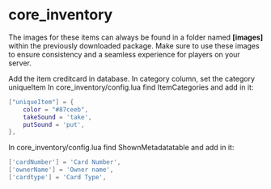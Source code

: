 # core\_inventory

The images for these items can always be found in a folder named **\[images]** within the previously downloaded package. Make sure to use these images to ensure consistency and a seamless experience for players on your server.

Add the item creditcard in database. In category column, set the category uniqueItem In core\_inventory/config.lua find ItemCategories and add in it:

```lua
["uniqueItem"] = {
    color = "#87ceeb",
    takeSound = 'take',
    putSound = 'put',
},
```

In core\_inventory/config.lua find ShownMetadatatable and add in it:

```lua
['cardNumber'] = 'Card Number',
['ownerName'] = 'Owner name',
['cardtype'] = 'Card Type',
```
